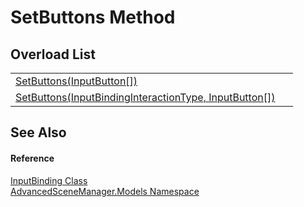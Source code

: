 # SetButtons Method


## Overload List
<table>
<tr>
<td><a href="M_AdvancedSceneManager_Models_InputBinding_SetButtons_1">SetButtons(InputButton[])</a></td>
<td> </td></tr>
<tr>
<td><a href="M_AdvancedSceneManager_Models_InputBinding_SetButtons">SetButtons(InputBindingInteractionType, InputButton[])</a></td>
<td> </td></tr>
</table>

## See Also


#### Reference
<a href="T_AdvancedSceneManager_Models_InputBinding">InputBinding Class</a>  
<a href="N_AdvancedSceneManager_Models">AdvancedSceneManager.Models Namespace</a>  

